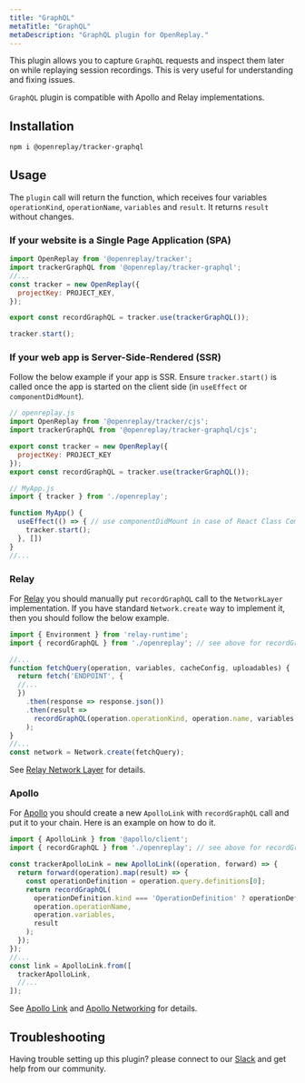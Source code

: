 ```yaml
---
title: "GraphQL"
metaTitle: "GraphQL"
metaDescription: "GraphQL plugin for OpenReplay."
---
```


This plugin allows you to capture `GraphQL` requests and inspect them later on while replaying session recordings. This is very useful for understanding and fixing issues.

`GraphQL` plugin is compatible with Apollo and Relay implementations.

## Installation

```bash
npm i @openreplay/tracker-graphql
```

## Usage

The `plugin` call will return the function, which receives four variables `operationKind`, `operationName`, `variables` and `result`. It returns `result` without changes.

### If your website is a Single Page Application (SPA)

```js
import OpenReplay from '@openreplay/tracker';
import trackerGraphQL from '@openreplay/tracker-graphql';
//...
const tracker = new OpenReplay({
  projectKey: PROJECT_KEY,
});

export const recordGraphQL = tracker.use(trackerGraphQL());

tracker.start();
```

### If your web app is Server-Side-Rendered (SSR)

Follow the below example if your app is SSR. Ensure `tracker.start()` is called once the app is started on the client side (in `useEffect` or `componentDidMount`).

```js
// openreplay.js
import OpenReplay from '@openreplay/tracker/cjs';
import trackerGraphQL from '@openreplay/tracker-graphql/cjs';

export const tracker = new OpenReplay({
  projectKey: PROJECT_KEY
});
export const recordGraphQL = tracker.use(trackerGraphQL());

// MyApp.js
import { tracker } from './openreplay';

function MyApp() {
  useEffect(() => { // use componentDidMount in case of React Class Component
    tracker.start();
  }, [])
}
//...
```

### Relay

For [Relay](https://relay.dev/) you should manually put `recordGraphQL` call to the `NetworkLayer` implementation. If you have standard `Network.create` way to implement it, then you should follow the below example.

```js
import { Environment } from 'relay-runtime';
import { recordGraphQL } from './openreplay'; // see above for recordGraphQL definition

//...
function fetchQuery(operation, variables, cacheConfig, uploadables) {
  return fetch('ENDPOINT', {
  //...
  })
    .then(response => response.json())
    .then(result =>
      recordGraphQL(operation.operationKind, operation.name, variables, result)
    );
}
//...
const network = Network.create(fetchQuery);
```

See [Relay Network Layer](https://relay.dev/docs/en/network-layer) for details.

### Apollo

For [Apollo](https://www.apollographql.com/) you should create a new `ApolloLink` with `recordGraphQL` call and put it to your chain. Here is an example on how to do it.

```js
import { ApolloLink } from '@apollo/client';
import { recordGraphQL } from './openreplay'; // see above for recordGraphQL definition

const trackerApolloLink = new ApolloLink((operation, forward) => {
  return forward(operation).map(result) => {
    const operationDefinition = operation.query.definitions[0];
    return recordGraphQL(
      operationDefinition.kind === 'OperationDefinition' ? operationDefinition.operation : 'unknown?',
      operation.operationName,
      operation.variables,
      result
    );
  });
});
//...
const link = ApolloLink.from([
  trackerApolloLink,
  //...
]);
```

See [Apollo Link](https://www.apollographql.com/docs/link/) and
[Apollo Networking](https://www.apollographql.com/docs/react/networking/network-layer/)
for details.

## Troubleshooting

Having trouble setting up this plugin? please connect to our [Slack](https://slack.openreplay.com) and get help from our community.